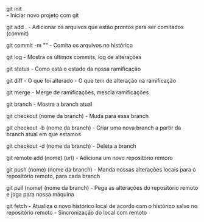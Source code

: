 git init    
    - Iniciar novo projeto com git

git add .
    - Adicionar os arquivos que estão prontos para ser comitados (commit)

git commit -m ""
    - Comita os arquivos no histórico

git log
    - Mostra os últimos commits, log de alterações

git status
    - Como está o estado da nossa ramificação

git diff
    - O que foi alterado
    - O que tem de alteração na ramificação

git merge
    - Merge de ramificações, mescla ramificações

git branch
    - Mostra a branch atual

git checkout (nome da branch)
    - Muda para essa branch

git checkout -b (nome da branch)
    - Criar uma nova branch a partir da branch atual em que estamos

git checkout -d (nome da branch)
    - Deleta a branch

git remote add (nome) (url)
    - Adiciona um novo repositório remoro

git push (nome) (nome da branch)
    - Manda nossas alterações locais para o repositório remoto, para cada branch

git pull (nome) (nome da branch)
    - Pega as alterações do repositório remoto e joga para nossa máquina

git fetch 
    - Atualiza o novo histórico local de acordo com o histórico salvo no repositório remoto
    - Sincronização do local com remoto 